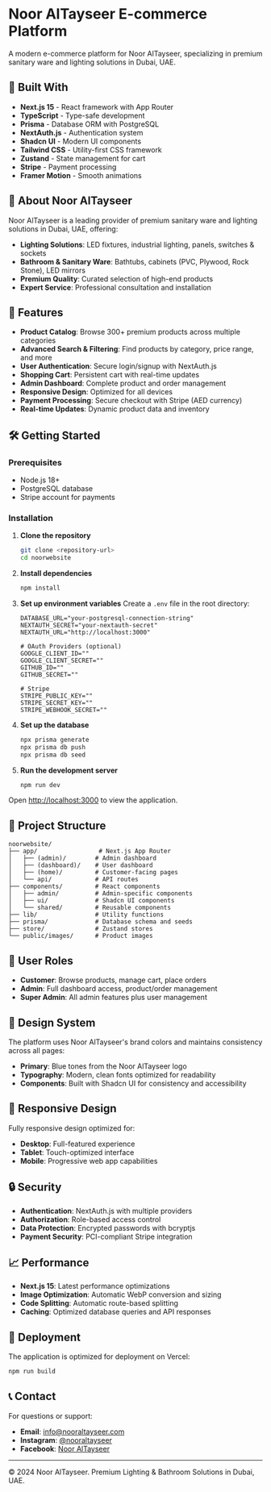 # Noor AlTayseer E-commerce Platform

A modern e-commerce platform for Noor AlTayseer, specializing in premium sanitary ware and lighting solutions in Dubai, UAE.

## 🚀 Built With

- **Next.js 15** - React framework with App Router
- **TypeScript** - Type-safe development
- **Prisma** - Database ORM with PostgreSQL
- **NextAuth.js** - Authentication system
- **Shadcn UI** - Modern UI components
- **Tailwind CSS** - Utility-first CSS framework
- **Zustand** - State management for cart
- **Stripe** - Payment processing
- **Framer Motion** - Smooth animations

## 🏢 About Noor AlTayseer

Noor AlTayseer is a leading provider of premium sanitary ware and lighting solutions in Dubai, UAE, offering:

- **Lighting Solutions**: LED fixtures, industrial lighting, panels, switches & sockets
- **Bathroom & Sanitary Ware**: Bathtubs, cabinets (PVC, Plywood, Rock Stone), LED mirrors
- **Premium Quality**: Curated selection of high-end products
- **Expert Service**: Professional consultation and installation

## 🌟 Features

- **Product Catalog**: Browse 300+ premium products across multiple categories
- **Advanced Search & Filtering**: Find products by category, price range, and more
- **User Authentication**: Secure login/signup with NextAuth.js
- **Shopping Cart**: Persistent cart with real-time updates
- **Admin Dashboard**: Complete product and order management
- **Responsive Design**: Optimized for all devices
- **Payment Processing**: Secure checkout with Stripe (AED currency)
- **Real-time Updates**: Dynamic product data and inventory

## 🛠️ Getting Started

### Prerequisites

- Node.js 18+ 
- PostgreSQL database
- Stripe account for payments

### Installation

1. **Clone the repository**
   ```bash
   git clone <repository-url>
   cd noorwebsite
   ```

2. **Install dependencies**
   ```bash
   npm install
   ```

3. **Set up environment variables**
   Create a `.env` file in the root directory:
   ```env
   DATABASE_URL="your-postgresql-connection-string"
   NEXTAUTH_SECRET="your-nextauth-secret"
   NEXTAUTH_URL="http://localhost:3000"
   
   # OAuth Providers (optional)
   GOOGLE_CLIENT_ID=""
   GOOGLE_CLIENT_SECRET=""
   GITHUB_ID=""
   GITHUB_SECRET=""
   
   # Stripe
   STRIPE_PUBLIC_KEY=""
   STRIPE_SECRET_KEY=""
   STRIPE_WEBHOOK_SECRET=""
   ```

4. **Set up the database**
   ```bash
   npx prisma generate
   npx prisma db push
   npx prisma db seed
   ```

5. **Run the development server**
   ```bash
   npm run dev
   ```

Open [http://localhost:3000](http://localhost:3000) to view the application.

## 📁 Project Structure

```
noorwebsite/
├── app/                 # Next.js App Router
│   ├── (admin)/        # Admin dashboard
│   ├── (dashboard)/    # User dashboard  
│   ├── (home)/         # Customer-facing pages
│   └── api/            # API routes
├── components/         # React components
│   ├── admin/          # Admin-specific components
│   ├── ui/             # Shadcn UI components
│   └── shared/         # Reusable components
├── lib/                # Utility functions
├── prisma/             # Database schema and seeds
├── store/              # Zustand stores
└── public/images/      # Product images
```

## 👥 User Roles

- **Customer**: Browse products, manage cart, place orders
- **Admin**: Full dashboard access, product/order management
- **Super Admin**: All admin features plus user management

## 🎨 Design System

The platform uses Noor AlTayseer's brand colors and maintains consistency across all pages:

- **Primary**: Blue tones from the Noor AlTayseer logo
- **Typography**: Modern, clean fonts optimized for readability
- **Components**: Built with Shadcn UI for consistency and accessibility

## 📱 Responsive Design

Fully responsive design optimized for:
- **Desktop**: Full-featured experience
- **Tablet**: Touch-optimized interface
- **Mobile**: Progressive web app capabilities

## 🔒 Security

- **Authentication**: NextAuth.js with multiple providers
- **Authorization**: Role-based access control
- **Data Protection**: Encrypted passwords with bcryptjs
- **Payment Security**: PCI-compliant Stripe integration

## 📈 Performance

- **Next.js 15**: Latest performance optimizations
- **Image Optimization**: Automatic WebP conversion and sizing
- **Code Splitting**: Automatic route-based splitting
- **Caching**: Optimized database queries and API responses

## 🚀 Deployment

The application is optimized for deployment on Vercel:

```bash
npm run build
```

## 📞 Contact

For questions or support:
- **Email**: info@nooraltayseer.com
- **Instagram**: [@nooraltayseer](https://www.instagram.com/nooraltayseer)
- **Facebook**: [Noor AlTayseer](https://www.facebook.com/profile.php?id=61577970159224)

---

© 2024 Noor AlTayseer. Premium Lighting & Bathroom Solutions in Dubai, UAE.